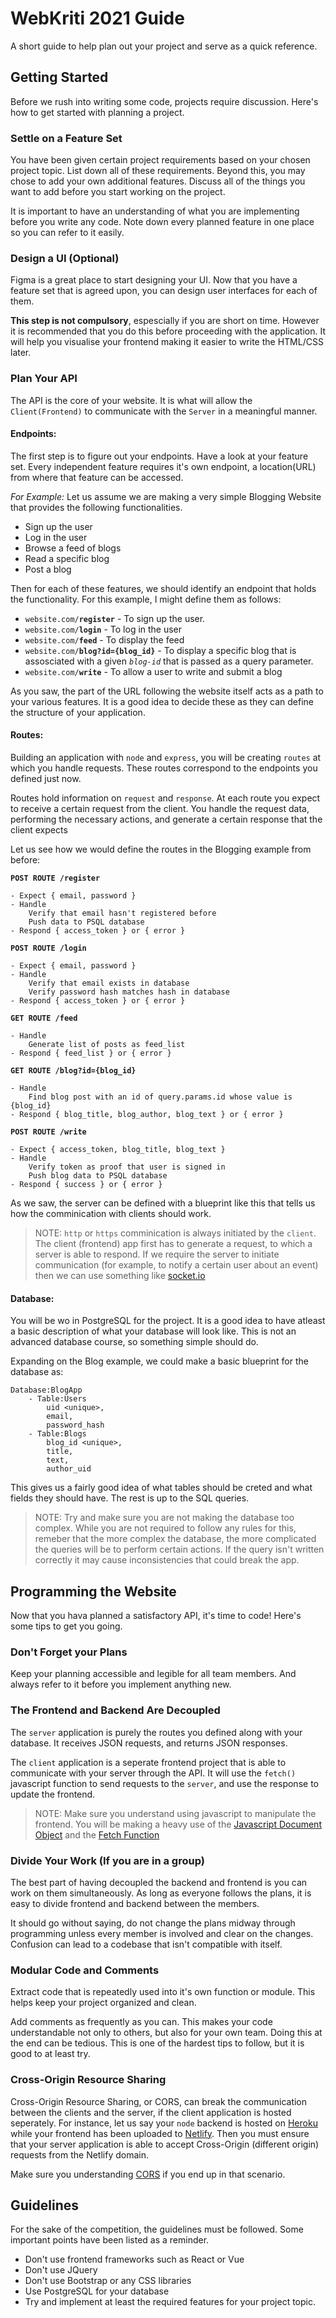 
# WebKriti 2021 Guide

A short guide to help plan out your project and serve as a quick reference.


## Getting Started

Before we rush into writing some code, projects require discussion.
Here's how to get started with planning a project.

### Settle on a Feature Set

You have been given certain project requirements based on your chosen project topic. List down all of these requirements.
Beyond this, you may chose to add your own additional features. Discuss all of the things you want to add before you start working on the project.

It is important to have an understanding of what you are implementing before you write any code.
Note down every planned feature in one place so you can refer to it easily.

### Design a UI (Optional)

Figma is a great place to start designing your UI.
Now that you have a feature set that is agreed upon, you can design user interfaces for each of them.

**This step is not compulsory**, espescially if you are short on time.
However it is recommended that you do this before proceeding with the application.
It will help you visualise your frontend making it easier to write the HTML/CSS later.

### Plan Your API

The API is the core of your website.
It is what will allow the `Client(Frontend)` to communicate with the `Server` in a meaningful manner.

#### Endpoints:

The first step is to figure out your endpoints.
Have a look at your feature set.
Every independent feature requires it's own endpoint, a location(URL) from where that feature can be accessed.

*For Example:* Let us assume we are making a very simple Blogging Website that provides the following functionalities.

- Sign up the user
- Log in the user
- Browse a feed of blogs
- Read a specific blog
- Post a blog

Then for each of these features, we should identify an endpoint that holds the functionality.
For this example, I might define them as follows:

- `website.com/`**`register`**  - To sign up the user.
- `website.com/`**`login`** - To log in the user
- `website.com/`**`feed`** - To display the feed
- `website.com/`**`blog?id={blog_id}`** - To display a specific blog that is assosciated with a given *`blog-id`* that is passed as a query parameter.
- `website.com/`**`write`** - To allow a user to write and submit a blog

As you saw, the part of the URL following the website itself acts as a path to your various features.
It is a good idea to decide these as they can define the structure of your application.

#### Routes:

Building an application with `node` and `express`, you will be creating `routes` at which you handle requests.
These routes correspond to the endpoints you defined just now.

Routes hold information on `request` and `response`.
At each route you expect to receive a certain request from the client.
You handle the request data, performing the necessary actions, and generate a certain response that the client expects

Let us see how we would define the routes in the Blogging example from before:

**`POST ROUTE /register`**
```
- Expect { email, password }
- Handle
    Verify that email hasn't registered before
    Push data to PSQL database
- Respond { access_token } or { error }
```

**`POST ROUTE /login`**
```
- Expect { email, password }
- Handle
    Verify that email exists in database
    Verify password hash matches hash in database
- Respond { access_token } or { error }
```

**`GET ROUTE /feed`**
```
- Handle
    Generate list of posts as feed_list
- Respond { feed_list } or { error }
```

**`GET ROUTE /blog?id={blog_id}`**
```
- Handle
    Find blog post with an id of query.params.id whose value is {blog_id}
- Respond { blog_title, blog_author, blog_text } or { error }
```

**`POST ROUTE /write`**
```
- Expect { access_token, blog_title, blog_text }
- Handle
    Verify token as proof that user is signed in
    Push blog data to PSQL database
- Respond { success } or { error }
```

As we saw, the server can be defined with a blueprint like this that tells us how the comminication with clients should work.

> NOTE: `http` or `https` comminication is always initiated by the `client`. The client (frontend) app first has to generate a request, to which a server is able to respond. If we require the server to initiate communication (for example, to notify a certain user about an event) then we can use something like [socket.io](https://socket.io/)

#### Database:

You will be wo in PostgreSQL for the project.
It is a good idea to have atleast a basic description of what your database will look like.
This is not an advanced database course, so something simple should do.

Expanding on the Blog example, we could make a basic blueprint for the database as:

```
Database:BlogApp
    - Table:Users
        uid <unique>,
        email,
        password_hash
    - Table:Blogs
        blog_id <unique>,
        title,
        text,
        author_uid
```

This gives us a fairly good idea of what tables should be creted and what fields they should have.
The rest is up to the SQL queries.

> NOTE: Try and make sure you are not making the database too complex. While you are not required to follow any rules for this, remeber that the more complex the database, the more complicated the queries will be to perform certain actions. If the query isn't written correctly it may cause inconsistencies that could break the app.

## Programming the Website

Now that you hava planned a satisfactory API, it's time to code! Here's some tips to get you going.

### Don't Forget your Plans

Keep your planning accessible and legible for all team members.
And always refer to it before you implement anything new.

### The Frontend and Backend Are Decoupled

The `server` application is purely the routes you defined along with your database. 
It receives JSON requests, and returns JSON responses.

The `client` application is a seperate frontend project that is able to communicate with your server through the API.
It will use the `fetch()` javascript function to send requests to the `server`, and use the response to update the frontend.

> NOTE: Make sure you understand using javascript to manipulate the frontend. You will be making a heavy use of the [Javascript Document Object](https://www.w3schools.com/js/js_htmldom_document.asp) and the [Fetch Function](https://developer.mozilla.org/en-US/docs/Web/API/Fetch_API/Using_Fetch)

### Divide Your Work (If you are in a group)

The best part of having decoupled the backend and frontend is you can work on them simultaneously.
As long as everyone follows the plans, it is easy to divide frontend and backend between the members.

It should go without saying, do not change the plans midway through programming unless every member is involved and clear on the changes.
Confusion can lead to a codebase that isn't compatible with itself.

### Modular Code and Comments

Extract code that is repeatedly used into it's own function or module.
This helps keep your project organized and clean.

Add comments as frequently as you can.
This makes your code understandable not only to others, but also for your own team.
Doing this at the end can be tedious.
This is one of the hardest tips to follow, but it is good to at least try.

### Cross-Origin Resource Sharing

Cross-Origin Resource Sharing, or CORS, can break the communication between the clients and the server, if the client application is hosted seperately.
For instance, let us say your `node` backend is hosted on [Heroku](https://www.heroku.com/) while your frontend has been uploaded to [Netlify](https://www.netlify.com/).
Then you must ensure that your server application is able to accept Cross-Origin (different origin) requests from the Netlify domain.

Make sure you understanding [CORS](https://auth0.com/blog/cors-tutorial-a-guide-to-cross-origin-resource-sharing/) if you end up in that scenario.

## Guidelines

For the sake of the competition, the guidelines must be followed. Some important points have been listed as a reminder.

- Don't use frontend frameworks such as React or Vue
- Don't use JQuery
- Don't use Bootstrap or any CSS libraries
- Use PostgreSQL for your database
- Try and implement at least the required features for your project topic.
